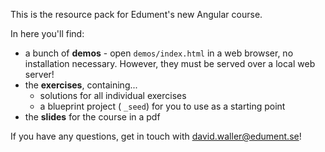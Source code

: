 This is the resource pack for Edument's new Angular course.

In here you'll find:

 * a bunch of **demos** - open `demos/index.html` in a web browser, no installation necessary. However, they must be served over a local web server!
 * the **exercises**, containing...
    * solutions for all individual exercises
    * a blueprint project ( `_seed`) for you to use as a starting point
 * the **slides** for the course in a pdf

If you have any questions, get in touch with [david.waller@edument.se](david.waller@edument.se)!
